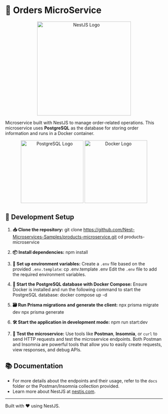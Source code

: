 # 🛒 Orders MicroService

<p align="center">
  <img src="https://nestjs.com/img/logo_text.svg" alt="NestJS Logo" width="300"/>
</p>

Microservice built with NestJS to manage order-related operations. This microservice uses **PostgreSQL** as the database for storing order information and runs in a Docker container.

<p align="center">
  <img src="https://www.vectorlogo.zone/logos/postgresql/postgresql-ar21.svg" alt="PostgreSQL Logo" width="200"/>
  <img src="https://www.vectorlogo.zone/logos/docker/docker-ar21.svg" alt="Docker Logo" width="200"/>
</p>

## 🚀 Development Setup

1. **📥 Clone the repository:**
   git clone https://github.com/Nest-Microservices-Samples/products-microservice.git
   cd products-microservice

2. **📦 Install dependencies:**
   npm install

3. **🔧 Set up environment variables:**
   Create a `.env` file based on the provided `.env.template`:
   cp .env.template .env
   Edit the `.env` file to add the required environment variables.

4. **🐳 Start the PostgreSQL database with Docker Compose:**
   Ensure Docker is installed and run the following command to start the PostgreSQL database:
   docker compose up -d

5. **🗃️ Run Prisma migrations and generate the client:**
   npx prisma migrate dev
   npx prisma generate

6. **🛠️ Start the application in development mode:**
   npm run start:dev

7. **🧪 Test the microservice:**
   Use tools like **Postman**, **Insomnia**, or `curl` to send HTTP requests and test the microservice endpoints. Both Postman and Insomnia are powerful tools that allow you to easily create requests, view responses, and debug APIs.

## 📚 Documentation

- For more details about the endpoints and their usage, refer to the `docs` folder or the Postman/Insomnia collection provided.
- Learn more about NestJS at [nestjs.com](https://nestjs.com).

---

Built with ❤️ using NestJS.
